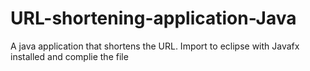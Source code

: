 # URL-shortening-application-Java
A java application that shortens the URL. Import to eclipse with Javafx installed and complie the file
